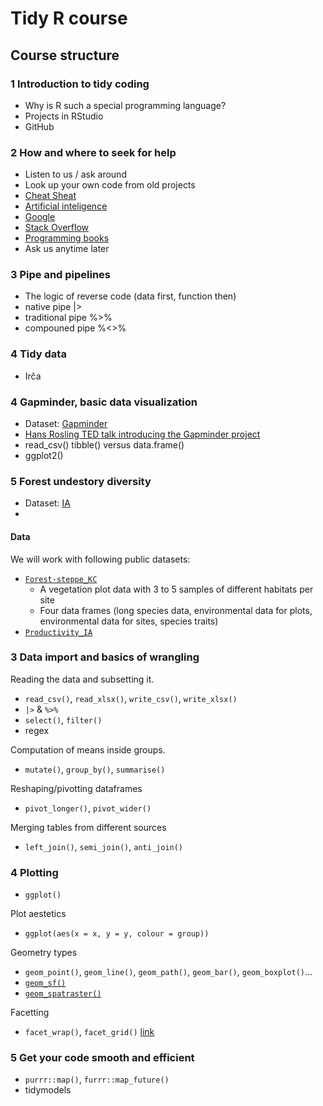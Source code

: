 # Tidy R course

## Course structure

### 1 Introduction to tidy coding

* Why is R such a special programming language?
* Projects in RStudio
* GitHub

### 2 How and where to seek for help

* Listen to us / ask around
* Look up your own code from old projects
* [Cheat Sheat](https://posit.co/resources/cheatsheets/)
* [Artificial inteligence](https://chat.openai.com/chat)
* [Google](https://www.google.com/)
* [Stack Overflow](https://stackoverflow.com/)
* [Programming books](https://r4ds.had.co.nz/)
* Ask us anytime later

### 3 Pipe and pipelines

* The logic of reverse code (data first, function then)
* native pipe |> 
* traditional pipe %>% 
* compouned pipe %<>%

### 4 Tidy data

* Irča

### 4 Gapminder, basic data visualization

* Dataset: [Gapminder](https://www.gapminder.org/data/)
* [Hans Rosling TED talk introducing the Gapminder project](https://www.youtube.com/watch?v=hVimVzgtD6w&ab_channel=TED)
* read_csv() tibble() versus data.frame()
* ggplot2()

### 5 Forest undestory diversity

* Dataset: [IA](IA.path)
* 



#### Data

We will work with following public datasets:
- [`Forest-steppe_KC`](https://zenodo.org/record/4783984#.ZCrK5fZByUk)
  - A vegetation plot data with 3 to 5 samples of different habitats per site
  - Four data frames (long species data, environmental data for plots, environmental data for sites, species traits)
- [`Productivity_IA`](https://and.path)

### 3 Data import and basics of wrangling

Reading the data and subsetting it.
* `read_csv()`, `read_xlsx()`, `write_csv()`, `write_xlsx()`
* `|>` & `%>%`
* `select()`, `filter()`
* regex

Computation of means inside groups.
* `mutate()`, `group_by()`, `summarise()`

Reshaping/pivotting dataframes
* `pivot_longer()`, `pivot_wider()`

Merging tables from different sources
* `left_join()`, `semi_join()`, `anti_join()`

### 4 Plotting

* `ggplot()`

Plot aestetics
* `ggplot(aes(x = x, y = y, colour = group))`

Geometry types
* `geom_point()`, `geom_line()`, `geom_path()`, `geom_bar()`, `geom_boxplot()`...
* [`geom_sf()`](https://ggplot2.tidyverse.org/reference/ggsf.html)
* [`geom_spatraster()`](https://dieghernan.github.io/tidyterra/reference/geom_spatraster.html)

Facetting
* `facet_wrap()`, `facet_grid()` [link](http://zevross.com/blog/2019/04/02/easy-multi-panel-plots-in-r-using-facet_wrap-and-facet_grid-from-ggplot2/)

### 5 Get your code smooth and efficient

* `purrr::map()`, `furrr::map_future()`
* tidymodels
